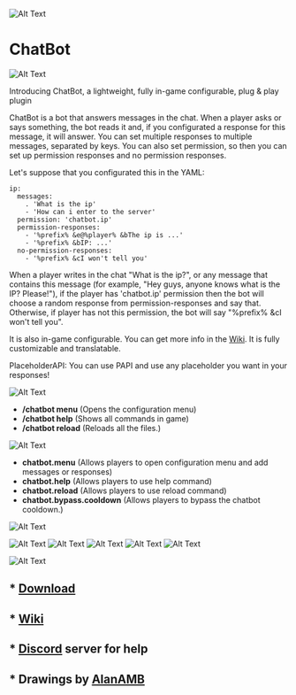 ![Alt Text](https://i.imgur.com/Hz8FRfn.png)

# ChatBot
![Alt Text](https://i.imgur.com/4LEHuUj.png)

Introducing ChatBot, a lightweight, fully in-game configurable, plug & play plugin 

ChatBot is a bot that answers messages in the chat. When a player asks or says something, the bot reads it and, if you configurated a response for this message, it will answer. 
You can set multiple responses to multiple messages, separated by keys. You can also set permission, so then you can set up permission responses and no permission responses.

Let's suppose that you configurated this in the YAML: 
```
ip:
  messages:
    . 'What is the ip'
    - 'How can i enter to the server'
  permission: 'chatbot.ip'
  permission-responses: 
    - '%prefix% &e@%player% &bThe ip is ...'
    - '%prefix% &bIP: ...'
  no-permission-responses:
    - '%prefix% &cI won't tell you'
  ```

When a player writes in the chat "What is the ip?", or any message that contains this message (for example, "Hey guys, anyone knows what is the IP? Please!"), if the player has 'chatbot.ip' permission then the bot will choose a random response from permission-responses and say that. Otherwise, if player has not this permission, the bot will say "%prefix% &cI won't tell you". 

It is also in-game configurable. You can get more info in the [Wiki](https://github.com/MatiRosen/chatbot/wiki/Wiki). It is fully customizable and translatable. 

PlaceholderAPI: You can use PAPI and use any placeholder you want in your responses!


![Alt Text](https://i.imgur.com/T7dZJrX.png)
* **/chatbot menu** (Opens the configuration menu)
* **/chatbot help** (Shows all commands in game)
* **/chatbot reload** (Reloads all the files.)

![Alt Text](https://i.imgur.com/c6XKbDZ.png)
* **chatbot.menu** (Allows players to open configuration menu and add messages or responses)
* **chatbot.help** (Allows players to use help command)
* **chatbot.reload** (Allows players to use reload command)
* **chatbot.bypass.cooldown** (Allows players to bypass the chatbot cooldown.)

![Alt Text](https://i.imgur.com/F1Bijy7.png)

![Alt Text](https://imgur.com/Arq4WAC.png)
![Alt Text](https://imgur.com/0tglEfL.png)
![Alt Text](https://imgur.com/2eS6yAl.png)
![Alt Text](https://imgur.com/Bk7QzhI.png)
![Alt Text](https://imgur.com/oKQu7zo.png)

![Alt Text](https://i.imgur.com/865JxZg.png)
## * **[Download](https://www.spigotmc.org/resources/chatbot-in-game-configurable.93347/)**
## * **[Wiki](https://github.com/MatiRosen/chatbot/wiki/Wiki)**
## * **[Discord](https://discord.gg/cvagVTztZZ) server for help**
## * **Drawings by [AlanAMB](https://www.instagram.com/alanadmaba/)**
